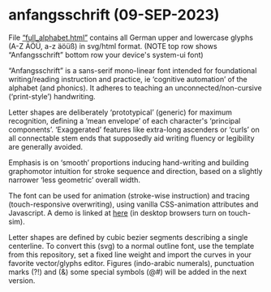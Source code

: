 # anfangsschrift (09-SEP-2023)
File <a href="https://github.com/eieye/anfangsschrift/blob/main/full_alphabet.html" target="_blank">&ldquo;full_alphabet.html&rdquo;</a> contains all German upper and lowercase glyphs (A-Z ÄÖÜ, a-z äöüß) in svg/html format.
(NOTE top row shows &ldquo;Anfangsschrift&rdquo; bottom row your device's system-ui font)

&ldquo;Anfangsschrift&rdquo; is a sans-serif mono-linear font intended for foundational writing/reading instruction and practice, ie &lsquo;cognitive automation&rsquo; of the alphabet (and phonics). It adheres to teaching an unconnected/non-cursive (&lsquo;print-style&rsquo;) handwriting.

Letter shapes are deliberately &lsquo;prototypical&rsquo; (generic) for maximum recognition, defining a &lsquo;mean envelope&rsquo; of each character's &lsquo;principal components&rsquo;. &lsquo;Exaggerated&rsquo; features like extra-long ascenders or &lsquo;curls&rsquo; on all connectable stem ends that supposedly aid writing fluency or legibility are generally avoided. 

Emphasis is on &lsquo;smooth&rsquo; proportions inducing hand-writing and building graphomotor intuition for stroke sequence and direction, based on a slightly narrower &lsquo;less geometric&rsquo; overall width.

The font can be used for animation (stroke-wise instruction) and tracing (touch-responsive overwriting), using vanilla CSS-animation attributes and Javascript. A demo is linked at <a href="https://www.jenskreitmeyer.de/alpha/beta/ANIMATION_MOBILE/loadglyphs.html">here</a> (in desktop browsers turn on touch-sim).

Letter shapes are defined by cubic bezier segments describing a single centerline. To convert this (svg) to a normal outline font, use the template from this repository, set a fixed line weight and import the curves in your favorite vector/glyphs editor.
Figures (indo-arabic numerals), punctuation marks (?!) and (&) some special symbols (@#) will be added in the next version.

